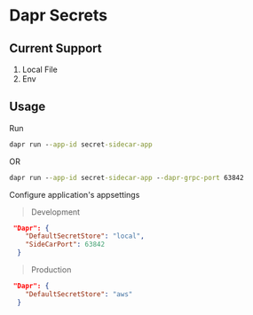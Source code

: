 # Dapr Secrets

## Current Support

1. Local File
2. Env

## Usage

Run 
~~~cmd
dapr run --app-id secret-sidecar-app
~~~
OR
~~~cmd
dapr run --app-id secret-sidecar-app --dapr-grpc-port 63842
~~~

Configure application's appsettings

> Development

~~~json
 "Dapr": {
    "DefaultSecretStore": "local",
    "SideCarPort": 63842
  }
~~~

> Production

~~~json
 "Dapr": {
    "DefaultSecretStore": "aws"
  }
~~~
